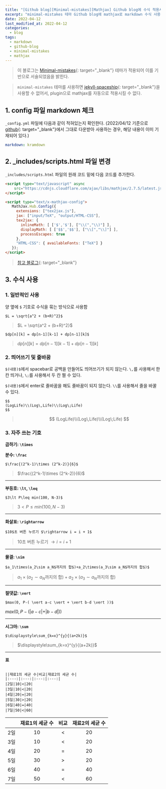 ```yaml
---
title: "[Github blog][Minimal-mistakes][Mathjax] Github blog에 수식 적용시키기"
excerpt: "minimal-mistakes 테마 Github blog에 mathjax로 markdown 수식 사용을 가능하게 한다."
date: 2022-04-12
last_modified_at: 2022-04-12
categories:
  - blog
tags:
  - markdown
  - github-blog
  - minimal-mistakes
  - mathjax
---
```


> 이 블로그는 [Minimal-mistakes](https://mmistakes.github.io/minimal-mistakes/){: target="_blank"} 테마가 적용되어 이를 기반으로 서술되었음을 밝힌다.

> `minimal-mistakes` 테마를 사용하면 [jekyll-spaceship](https://github.com/jeffreytse/jekyll-spaceship#additions-for-unlimited-github-pages){: target="_blank"}을 사용할 수 없어서, plugin으로 mathjax를 자동으로 적용시킬 수 없다.

## 1. config 파일 markdown 체크

`_config.yml` 파일에 다음과 같이 적혀있는지 확인한다. (2022/04/12 기준으로 [github](https://github.com/mmistakes/minimal-mistakes){: target="_blank"}에서 그대로 다운받아 사용하는 경우, 해당 내용이 이미 기재되어 있다.)

```yml
markdown: kramdown
```

## 2. _includes/scripts.html 파일 변경

`_includes/scripts.html` 파일의 원래 코드 밑에 다음 코드를 추가한다.

```html
<script type="text/javascript" async
	src="https://cdnjs.cloudflare.com/ajax/libs/mathjax/2.7.5/latest.js?config=TeX-MML-AM_CHTML">
</script>

<script type="text/x-mathjax-config">
   MathJax.Hub.Config({
     extensions: ["tex2jax.js"],
     jax: ["input/TeX", "output/HTML-CSS"],
     tex2jax: {
       inlineMath: [ ['$','$'], ["\\(","\\)"] ],
       displayMath: [ ['$$','$$'], ["\\[","\\]"] ],
       processEscapes: true
     },
     "HTML-CSS": { availableFonts: ["TeX"] }
   });
</script>
```

> [참고 블로그](https://www.janmeppe.com/blog/How-to-add-mathjax-to-minimal-mistakes/){: target="_blank"}

## 3. 수식 사용

### 1. 일반적인 사용

양 옆에 `$` 기호로 수식을 묶는 방식으로 사용함

```
$L = \sqrt{a^2 + (b+R)^2}$
```

> $L = \sqrt{a^2 + (b+R)^2}$

```
$dp[n][k] = dp[n-1][k-1] + dp[n-1][k]$
```

> $dp[n][k] = dp[n-1][k-1] + dp[n-1][k]$

### 2. 띄어쓰기 및 줄바꿈

`$(내용)$`에서 spacebar로 공백을 만들어도 띄어쓰기가 되지 않는다. `\,`를 사용해서 한 칸 띄거나, `\;`를 사용해서 두 칸 띌 수 있다.

`$(내용)$`에서 enter로 줄바꿈을 해도 줄바꿈이 되지 않는다. `\\`를 사용해서 줄을 바꿀 수 있다.

```
$$
(LogLife)\\(Log\,Life)\\(Log\;Life)
$$
```

> $$
(LogLife)\\(Log\,Life)\\(Log\;Life)
$$

### 3. 자주 쓰는 기호

**곱하기: `\times`**

**분수: `\frac`**

```
$\frac{(2^k-1)\times (2^k-2)}{6}$
```

> $\frac{(2^k-1)\times (2^k-2)}{6}$

---

**부등호: `\lt`, `\leq`**

```
$3\lt P\leq min(100, N-3)$
```
> $3\lt P\leq min(100, N-3)$

---

**화살표: `\rightarrow`**

```
$10$초 버튼 누르기 $\rightarrow i = i + 1$
```

> $10$초 버튼 누르기 $\rightarrow i = i + 1$

---

**물결: `\sim`**

```
$a_1\times(a_2\sim a_N$까지의 합$)+a_2\times(a_3\sim a_N$까지의 합$)$
```
> $a_1\times(a_2\sim a_N$까지의 합$)+a_2\times(a_3\sim a_N$까지의 합$)$

---

**절댓값: `\vert`**

```
$max(0, P-( \vert a-c \vert + \vert b-d \vert ))$
```
$max(0, P-( \vert a-c \vert + \vert b-d \vert ))$

---

**시그마: `\sum`**

```
$\displaystyle\sum_{k=x}^{y}{(a+2k)}$
```

>$\displaystyle\sum_{k=x}^{y}{(a+2k)}$

---

**표**

```

||재료1의 세균 수|비교|재료2의 세균 수|
|:---:|:---:|:---:|:---:|
|2일|10|<|20|
|3일|10|<|20|
|4일|20|=|20|
|5일|30|>|20|
|6일|40|=|40|
|7일|50|<|60|
```

||재료1의 세균 수|비교|재료2의 세균 수|
|:---:|:---:|:---:|:---:|
|2일|10|<|20|
|3일|10|<|20|
|4일|20|=|20|
|5일|30|>|20|
|6일|40|=|40|
|7일|50|<|60|






